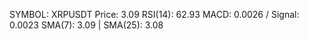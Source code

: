 SYMBOL: XRPUSDT
Price: 3.09
RSI(14): 62.93
MACD: 0.0026 / Signal: 0.0023
SMA(7): 3.09 | SMA(25): 3.08
